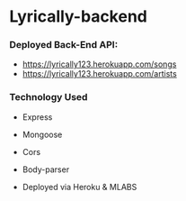 # Lyrically-backend

### Deployed Back-End API:
* https://lyrically123.herokuapp.com/songs
* https://lyrically123.herokuapp.com/artists

### Technology Used
* Express
* Mongoose
* Cors
* Body-parser

* Deployed via Heroku & MLABS